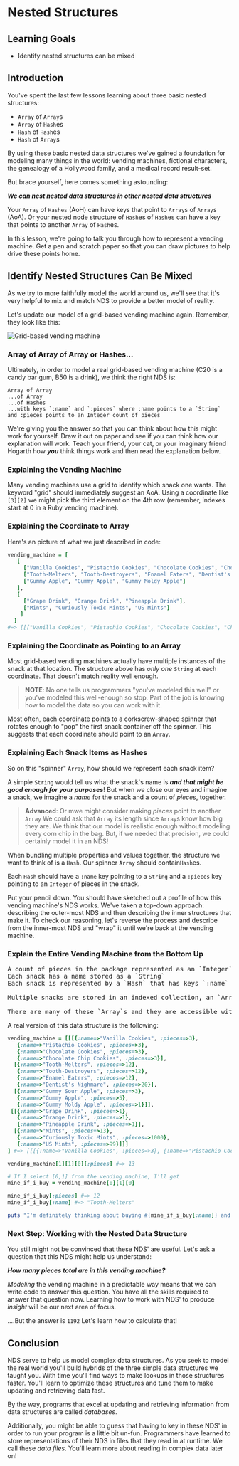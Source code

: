 # Nested Structures

## Learning Goals

- Identify nested structures can be mixed

## Introduction

You've spent the last few lessons learning about three basic nested structures:

* `Array` of `Array`s
* `Array` of `Hash`es
* `Hash` of `Hash`es
* `Hash` of `Array`s

By using these basic nested data structures we've gained a foundation for
modeling many things in the world: vending machines, fictional characters,
the genealogy of a Hollywood family, and a medical record result-set.

But brace yourself, here comes something astounding:

***We can nest nested data structures in other nested data structures***

Your `Array` of `Hashes` (AoH) can have keys that point to `Array`s of
`Array`s (AoA). Or your nested node structure of `Hash`es of `Hash`es
can have a key that points to another `Array` of `Hash`es.

In this lesson, we're going to talk you through how to represent a
vending machine. Get a pen and scratch paper so that you can draw 
pictures to help drive these points home.

## Identify Nested Structures Can Be Mixed

As we try to more faithfully model the world around us, we'll see that it's
very helpful to mix and match NDS to provide a better model of reality.

Let's update our model of a grid-based vending machine again. Remember,
they look like this:

![Grid-based vending machine](https://curriculum-content.s3.amazonaws.com/programming-univbasics-5/nested-arrays-lab/vending_grid.png)

### Array of Array of Array or Hashes...

Ultimately, in order to model a real grid-based vending machine (C20 is a candy bar
gum, B50 is a drink), we think the right NDS is:

```text
Array of Array
...of Array
...of Hashes
...with keys `:name` and `:pieces` where :name points to a `String` and :pieces points to an Integer count of pieces
```

We're giving you the answer so that you can think about how this might work for
yourself. Draw it out on paper and see if you can think how our explanation
will work. Teach your friend, your cat, or your imaginary friend Hogarth how ***you***
think things work and then read the explanation below.

### Explaining the Vending Machine

Many vending machines use a grid to identify which snack one wants. The keyword
"grid" should immediately suggest an AoA.  Using a coordinate like `[3][2]` we
might pick the third element on the 4th row (remember, indexes start at 0 in a
Ruby vending machine).

### Explaining the Coordinate to Array

Here's an picture of what we just described in code:

```ruby
vending_machine = [
   [
     ["Vanilla Cookies", "Pistachio Cookies", "Chocolate Cookies", "Chocolate Chip Cookies"],
     ["Tooth-Melters", "Tooth-Destroyers", "Enamel Eaters", "Dentist's Nighmare"],
     ["Gummy Apple", "Gummy Apple", "Gummy Moldy Apple"]
   ],
   [
     ["Grape Drink", "Orange Drink", "Pineapple Drink"],
     ["Mints", "Curiously Toxic Mints", "US Mints"]
    ]
  ]
#=> [[["Vanilla Cookies", "Pistachio Cookies", "Chocolate Cookies", "Chocolate Chip Cookies"], ["Tooth-Melters", "Tooth-Destroyers", "Enamel Eaters", "Dentist's Nighmare"], ["Gummy Apple", "Gummy Apple", "Gummy Moldy Apple"]], [["Grape Drink", "Orange Drink", "Pineapple Drink"], ["Mints", "Curiously Toxic Mints", "US Mints"]]]
```

### Explaining the Coordinate as Pointing to an Array

Most grid-based vending machines actually have multiple instances of the
snack at that location. The structure above has _only one_
`String` at each coordinate. That doesn't match reality well enough.

> **NOTE**: No one tells us programmers "you've modeled this well" or
> you've modeled this well-enough so stop. Part of the job is knowing
> how to model the data so you can work with it.

Most often, each coordinate points to a corkscrew-shaped spinner that rotates
enough to "pop" the first snack container off the spinner. This suggests that
each coordinate should point to an `Array`.

### Explaining Each Snack Items as Hashes

So on this "spinner" `Array`, how should we represent each snack item?

A simple `String` would tell us what the snack's name is ***and that might
be good enough for your purposes***! But when _we_ close our eyes and imagine
a snack, we imagine a _name_ for the snack and a count of _pieces_, together.

> **Advanced**: Or mwe might consider making _pieces_ point to another `Array`
> We could ask that `Array` its length since `Array`s know how big they are.
> We think that our model is realistic enough without modeling every
> corn chip in the bag. But, if we needed that precision, we could certainly
> model it in an NDS!

When bundling multiple properties and values together, the structure we want to
think of is a `Hash`. Our spinner `Array` should contain`Hash`es.

Each `Hash` should have a `:name` key pointing to a `String` and a `:pieces` key
pointing to an `Integer` of pieces in the snack.

Put your pencil down. You should have sketched out a profile of how this 
vending machine's NDS works. We've taken a top-down approach: describing
the outer-most NDS and then describing the inner structures that make it.
To check our reasoning, let's reverse the process and describe from the
inner-most NDS and "wrap" it until we're back at the vending machine.

### Explain the Entire Vending Machine from the Bottom Up


<pre>
A count of pieces in the package represented as an `Integer`
Each snack has a name stored as a `String`
Each snack is represented by a `Hash` that has keys `:name` and `:count` that point to the name `String` and pieces `Integer` as just described

Multiple snacks are stored in an indexed collection, an `Array`

There are many of these `Array`s and they are accessible within an AoA "grid"
</pre>


A real version of this data structure is the following:

```ruby
vending_machine = [[[{:name=>"Vanilla Cookies", :pieces=>3},
   {:name=>"Pistachio Cookies", :pieces=>3},
   {:name=>"Chocolate Cookies", :pieces=>3},
   {:name=>"Chocolate Chip Cookies", :pieces=>3}],
  [{:name=>"Tooth-Melters", :pieces=>12},
   {:name=>"Tooth-Destroyers", :pieces=>12},
   {:name=>"Enamel Eaters", :pieces=>12},
   {:name=>"Dentist's Nighmare", :pieces=>20}],
  [{:name=>"Gummy Sour Apple", :pieces=>3},
   {:name=>"Gummy Apple", :pieces=>5},
   {:name=>"Gummy Moldy Apple", :pieces=>1}]],
 [[{:name=>"Grape Drink", :pieces=>1},
   {:name=>"Orange Drink", :pieces=>1},
   {:name=>"Pineapple Drink", :pieces=>1}],
  [{:name=>"Mints", :pieces=>13},
   {:name=>"Curiously Toxic Mints", :pieces=>1000},
   {:name=>"US Mints", :pieces=>99}]]]
] #=> [[[{:name=>"Vanilla Cookies", :pieces=>3}, {:name=>"Pistachio Cookies", :pieces=>3}, {:name=>"Chocolate Cookies", :pieces=>3}, {:name=>"Chocolate Chip Cookies", :pieces=>3}], [{:name=>"Tooth-Melters", :pieces=>12}, {:name=>"Tooth-Destroyers", :pieces=>12}, {:name=>"Enamel Eaters", :pieces=>12}, {:name=>"Dentist's Nighmare", :pieces=>20}], [{:name=>"Gummy Sour Apple", :pieces=>3}, {:name=>"Gummy Apple", :pieces=>5}, {:name=>"Gummy Moldy Apple", :pieces=>1}]], [[{:name=>"Grape Drink", :pieces=>1}, {:name=>"Orange Drink", :pieces=>1}, {:name=>"Pineapple Drink", :pieces=>1}], [{:name=>"Mints", :pieces=>13}, {:name=>"Curiously Toxic Mints", :pieces=>1000}, {:name=>"US Mints", :pieces=>99}]]]

vending_machine[1][1][0][:pieces] #=> 13

# If I select [0,1] from the vending machine, I'll get
mine_if_i_buy = vending_machine[0][1][0]

mine_if_i_buy[:pieces] #=> 12
mine_if_i_buy[:name] #=> "Tooth-Melters"

puts "I'm definitely thinking about buying #{mine_if_i_buy[:name]} and sharing my #{mine_if_i_buy[:pieces]}"
```

### Next Step: Working with the Nested Data Structure

You still might not be convinced that these NDS' are useful. Let's ask a
question that this NDS might help us understand:

***How many pieces total are in this vending machine?***

_Modeling_ the vending machine in a predictable way means that we can write
code to answer this question. You have all the skills required to answer
that question now. Learning how to work with NDS' to produce _insight_ will
be our next area of focus.

....But the answer is `1192` Let's learn how to calculate that!


## Conclusion

NDS serve to help us model complex data structures. As you seek to model the
real world you'll build hybrids of the three simple data structures we taught
you. With time you'll find ways to make lookups in those structures faster.
You'll learn to optimize these structures and tune them to make updating and
retrieving data fast.

By the way, programs that excel at updating and retrieving information from data
structures are called _databases_.

Additionally, you might be able to guess that having to key in these NDS' in order
to run your program is a little bit un-fun. Programmers have learned to 
store representations of their NDS in files that they read in at runtime. We call
these _data files_. You'll learn more about reading in complex data later on!
